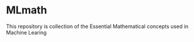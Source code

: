 # MLmath
This repository is collection of the Essential Mathematical concepts used in Machine Learing 
